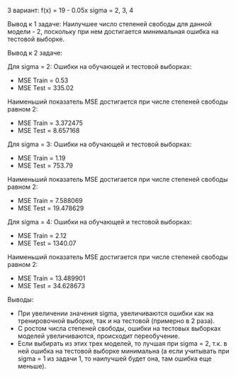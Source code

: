 3 вариант:
f(x) = 19 - 0.05x
sigma = 2, 3, 4

Вывод к 1 задаче:
Наилучшее число степеней свободы для данной модели - 2, поскольку при нем достигается минимальная ошибка на тестовой выборке.

Вывод к 2 задаче:

Для sigma = 2:
Ошибки на обучающей и тестовой выборках:
* MSE Train = 0.53
* MSE Test = 335.02

Наименьший показатель MSE достигается при числе степеней свободы равном 2:
* MSE Train = 3.372475	
* MSE Test = 8.657168

Для sigma = 3:
Ошибки на обучающей и тестовой выборках:
* MSE Train = 1.19
* MSE Test = 753.79

Наименьший показатель MSE достигается при числе степеней свободы равном 2:
* MSE Train = 7.588069	
* MSE Test = 19.478629

Для sigma = 4:
Ошибки на обучающей и тестовой выборках:
* MSE Train = 2.12
* MSE Test = 1340.07

Наименьший показатель MSE достигается при числе степеней свободы равном 2:
* MSE Train = 13.489901	
* MSE Test = 34.628673

Выводы:
* При увеличении значения sigma, увеличиваются ошибки как на тренировочной выборке, так и на тестовой (примерно в 2 раза).
* С ростом числа степеней свободы, ошибки на тестовых выборках моделей увеличиваются, происходит переобучение.
* Если выбирать из этих трех моделей, то лучшая при sigma = 2, т.к. в ней ошибка на тестовой выборке минимальна (а если учитывать при sigma = 1 из задачи 1, то наилучшей будет она, там ошибка еще меньше).

